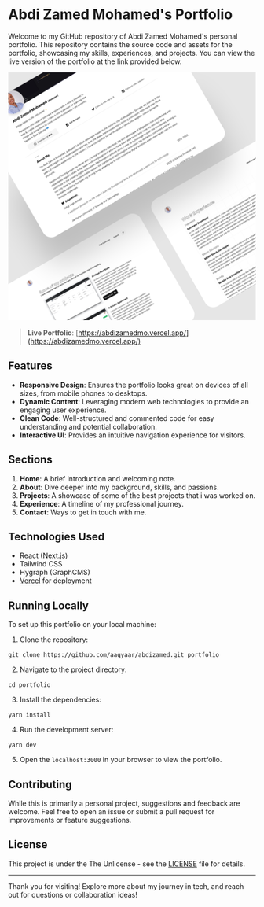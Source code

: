 # Abdi Zamed Mohamed's Portfolio

Welcome to my GitHub repository of Abdi Zamed Mohamed's personal portfolio. This repository contains the source code and assets for the portfolio, showcasing my skills, experiences, and projects. You can view the live version of the portfolio at the link provided below.

[![Portfolio Preview](./public/preview.png)](https://abdizamedmo.vercel.app/)

> **Live Portfolio**: [https://abdizamedmo.vercel.app/](https://abdizamedmo.vercel.app/)

## Features

- **Responsive Design**: Ensures the portfolio looks great on devices of all sizes, from mobile phones to desktops.
- **Dynamic Content**: Leveraging modern web technologies to provide an engaging user experience.
- **Clean Code**: Well-structured and commented code for easy understanding and potential collaboration.
- **Interactive UI**: Provides an intuitive navigation experience for visitors.

## Sections

1. **Home**: A brief introduction and welcoming note.
2. **About**: Dive deeper into my background, skills, and passions.
3. **Projects**: A showcase of some of the best projects that i was worked on.
4. **Experience**: A timeline of my professional journey.
5. **Contact**: Ways to get in touch with me.

## Technologies Used

- React (Next.js)
- Tailwind CSS
- Hygraph (GraphCMS)
- [Vercel](https://vercel.com/) for deployment

## Running Locally

To set up this portfolio on your local machine:

1. Clone the repository:

```
git clone https://github.com/aaqyaar/abdizamed.git portfolio
```

2. Navigate to the project directory:

```
cd portfolio
```

3. Install the dependencies:

```
yarn install
```

4. Run the development server:

```
yarn dev
```

5. Open the `localhost:3000` in your browser to view the portfolio.

## Contributing

While this is primarily a personal project, suggestions and feedback are welcome. Feel free to open an issue or submit a pull request for improvements or feature suggestions.

## License

This project is under the The Unlicense - see the [LICENSE](./LICENSE) file for details.

---

Thank you for visiting! Explore more about my journey in tech, and reach out for questions or collaboration ideas!
